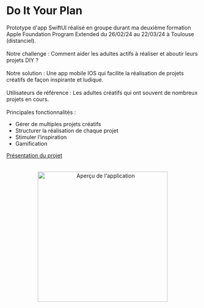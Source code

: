 # Do It Your Plan
Prototype d'app SwiftUI réalisé en groupe durant ma deuxième formation Apple Foundation Program Extended du 26/02/24 au 22/03/24 à Toulouse (distanciel).\
\
Notre challenge : Comment aider les adultes actifs à réaliser et aboutir leurs projets DIY ?\
\
Notre solution : Une app mobile IOS qui facilite la réalisation de projets créatifs de façon inspirante et ludique.\
\
Utilisateurs de référence : Les adultes créatifs qui ont souvent de nombreux projets en cours.\
\
Principales fonctionnalités :
- Gérer de multiples projets créatifs
- Structurer la réalisation de chaque projet
- Stimuler l’inspiration
- Gamification

<a href="https://www.balystick.fr/Github/Do%20It%20Your%20Plan%20-%20Pr%C3%A9sentation.mp4">
    Présentation du projet
</a>

<div align="center">
<br><br><a href="https://www.balystick.fr/Github/Do%20It%20Your%20Plan.mp4">
    <img src="https://www.balystick.fr/Github/Do%20It%20Your%20Plan_img.png" alt="Aperçu de l'application" style="width:340px">
</a>
</div>

